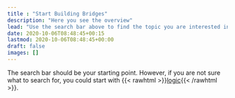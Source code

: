 ```yaml
---
title : "Start Building Bridges"
description: "Here you see the overview"
lead: "Use the search bar above to find the topic you are interested in and see the hidden connections."
date: 2020-10-06T08:48:45+00:15
lastmod: 2020-10-06T08:48:45+00:00
draft: false
images: []
---
```


The search bar should be your starting point. However,
if you are not sure what to search for, you could start with
{{< rawhtml >}}<a href="../chapter0/000">logic</a>{{< /rawhtml >}}.